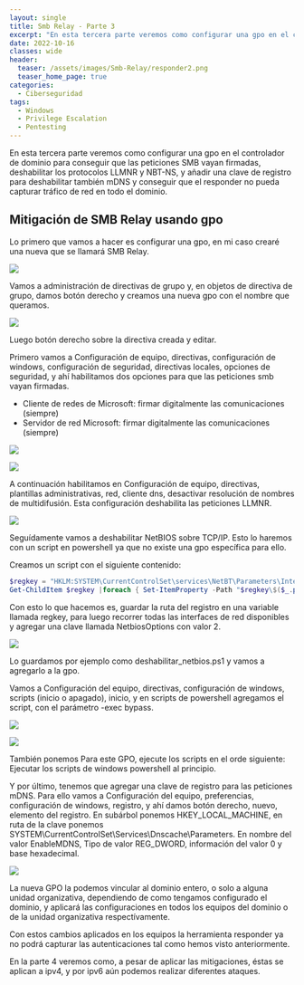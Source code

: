 ```yaml
---
layout: single
title: Smb Relay - Parte 3
excerpt: "En esta tercera parte veremos como configurar una gpo en el controlador de dominio para conseguir que las peticiones SMB vayan firmadas, deshabilitar los protocolos LLMNR y NBT-NS, y añadir una clave de registro para deshabilitar también mDNS y conseguir que el responder no pueda capturar tráfico de red en todo el dominio."
date: 2022-10-16
classes: wide
header:
  teaser: /assets/images/Smb-Relay/responder2.png
  teaser_home_page: true
categories:
  - Ciberseguridad
tags:
  - Windows
  - Privilege Escalation
  - Pentesting
---
```


En esta tercera parte veremos como configurar una gpo en el controlador de dominio para conseguir que las peticiones SMB vayan firmadas, deshabilitar los protocolos LLMNR y NBT-NS, y añadir una clave de registro para deshabilitar también mDNS y conseguir que el responder no pueda capturar tráfico de red en todo el dominio.

## Mitigación de SMB Relay usando gpo

Lo primero que vamos a hacer es configurar una gpo, en mi caso crearé una nueva que se llamará SMB Relay.

![](/assets/images/Smb-Relay/admgpo.png)

Vamos a administración de directivas de grupo y, en objetos de directiva de grupo, damos botón derecho y creamos una nueva gpo con el nombre que queramos.

![](/assets/images/Smb-Relay/newgpo.png)

Luego botón derecho sobre la directiva creada y editar.

Primero vamos a Configuración de equipo, directivas, configuración de windows, configuración de seguridad, directivas locales, opciones de seguridad, y ahí habilitamos dos opciones para que las peticiones smb vayan firmadas.

 - Cliente de redes de Microsoft: firmar digitalmente las comunicaciones (siempre)
 - Servidor de red Microsoft: firmar digitalmente las comunicaciones (siempre)

![](/assets/images/Smb-Relay/smbsign1.png)

![](/assets/images/Smb-Relay/smbsign2.png)

A continuación habilitamos en Configuración de equipo, directivas, plantillas administrativas, red, cliente dns, desactivar resolución de nombres de multidifusión. Esta configuración deshabilita las peticiones LLMNR.

![](/assets/images/Smb-Relay/llmnr.png)

Seguídamente vamos a deshabilitar NetBIOS sobre TCP/IP. Esto lo haremos con un script en powershell ya que no existe una gpo específica para ello.

Creamos un script con el siguiente contenido:

```powershell
$regkey = "HKLM:SYSTEM\CurrentControlSet\services\NetBT\Parameters\Interfaces"
Get-ChildItem $regkey |foreach { Set-ItemProperty -Path "$regkey\$($_.pschildname)" -Name NetbiosOptions -Value 2 -Verbose}
```

Con esto lo que hacemos es, guardar la ruta del registro en una variable llamada regkey, para luego recorrer todas las interfaces de red disponibles y agregar una clave llamada NetbiosOptions con valor 2.

![](/assets/images/Smb-Relay/script.png)

Lo guardamos por ejemplo como deshabilitar_netbios.ps1 y vamos a agregarlo a la gpo.

Vamos a Configuración del equipo, directivas, configuración de windows, scripts (inicio o apagado), inicio, y en scripts de powershell agregamos el script, con el parámetro -exec bypass.

![](/assets/images/Smb-Relay/scriptgpo.png)

![](/assets/images/Smb-Relay/editascript.png)

También ponemos Para este GPO, ejecute los scripts en el orde siguiente: Ejecutar los scripts de windows powershell al principio.

Y por último, tenemos que agregar una clave de registro para las peticiones mDNS. Para ello vamos a Configuración del equipo, preferencias, configuración de windows, registro, y ahí damos botón derecho, nuevo, elemento del registro. En subárbol ponemos HKEY_LOCAL_MACHINE, en ruta de la clave ponemos SYSTEM\CurrentControlSet\Services\Dnscache\Parameters. En nombre del valor EnableMDNS, Tipo de valor REG_DWORD, información del valor 0 y base hexadecimal.

![](/assets/images/Smb-Relay/reg.png)

La nueva GPO la podemos vincular al dominio entero, o solo a alguna unidad organizativa, dependiendo de como tengamos configurado el dominio, y aplicará las configuraciones en todos los equipos del dominio o de la unidad organizativa respectívamente.

Con estos cambios aplicados en los equipos la herramienta responder ya no podrá capturar las autenticaciones tal como hemos visto anteriormente.

En la parte 4 veremos como, a pesar de aplicar las mitigaciones, éstas se aplican a ipv4, y por ipv6 aún podemos realizar diferentes ataques.
